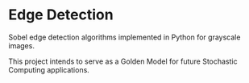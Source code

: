# Edge Detection

Sobel edge detection algorithms implemented in Python for grayscale images.

This project intends to serve as a Golden Model for future Stochastic Computing applications.
